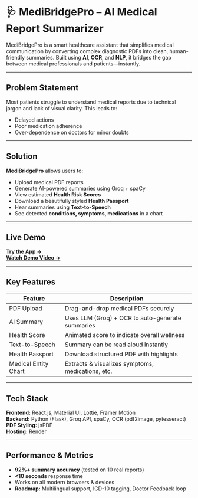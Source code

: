 # 🩺 MediBridgePro – AI Medical Report Summarizer

MediBridgePro is a smart healthcare assistant that simplifies medical communication by converting complex diagnostic PDFs into clean, human-friendly summaries. Built using **AI**, **OCR**, and **NLP**, it bridges the gap between medical professionals and patients—instantly.

---

##  Problem Statement

Most patients struggle to understand medical reports due to technical jargon and lack of visual clarity. This leads to:
- Delayed actions
- Poor medication adherence
- Over-dependence on doctors for minor doubts

---

##  Solution

**MediBridgePro** allows users to:
- Upload medical PDF reports
- Generate AI-powered summaries using Groq + spaCy
- View estimated **Health Risk Scores**
- Download a beautifully styled **Health Passport**
- Hear summaries using **Text-to-Speech**
- See detected **conditions, symptoms, medications** in a chart

---

##  Live Demo

 **[Try the App →](https://medibridge-frontend-w50t.onrender.com/)**  
 **[Watch Demo Video →](https://youtu.be/sNJrdmgbjMw)**

---

##  Key Features

| Feature                     | Description                                           |
|--------------------------|------------------------------------------------------|
|  PDF Upload              | Drag-and-drop medical PDFs securely                  |
|  AI Summary              | Uses LLM (Groq) + OCR to auto-generate summaries     |
|  Health Score            | Animated score to indicate overall wellness          |
|  Text-to-Speech          | Summary can be read aloud instantly                  |
|  Health Passport         | Download structured PDF with highlights              |
|  Medical Entity Chart    | Extracts & visualizes symptoms, medications, etc.    |

---

##  Tech Stack

**Frontend:** React.js, Material UI, Lottie, Framer Motion  
**Backend:** Python (Flask), Groq API, spaCy, OCR (pdf2image, pytesseract)  
**PDF Styling:** jsPDF  
**Hosting:** Render

---

##  Performance & Metrics

-  **92%+ summary accuracy** (tested on 10 real reports)
-  **<10 seconds** response time
-  Works on all modern browsers & devices
-  **Roadmap:** Multilingual support, ICD-10 tagging, Doctor Feedback loop

